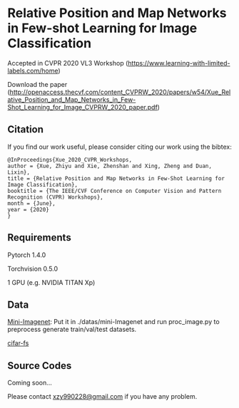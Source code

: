 # Relative Position and Map Networks in Few-shot Learning for Image Classification
Accepted in CVPR 2020 VL3 Workshop (https://www.learning-with-limited-labels.com/home)

Download the paper (http://openaccess.thecvf.com/content_CVPRW_2020/papers/w54/Xue_Relative_Position_and_Map_Networks_in_Few-Shot_Learning_for_Image_CVPRW_2020_paper.pdf)
## Citation
If you find our work useful, please consider citing our work using the bibtex:

```
@InProceedings{Xue_2020_CVPR_Workshops,
author = {Xue, Zhiyu and Xie, Zhenshan and Xing, Zheng and Duan, Lixin},
title = {Relative Position and Map Networks in Few-Shot Learning for Image Classification},
booktitle = {The IEEE/CVF Conference on Computer Vision and Pattern Recognition (CVPR) Workshops},
month = {June},
year = {2020}
}
```
## Requirements
Pytorch 1.4.0

Torchvision 0.5.0

1 GPU (e.g. NVIDIA TITAN Xp)


## Data
[Mini-Imagenet](https://drive.google.com/open?id=0B3Irx3uQNoBMQ1FlNXJsZUdYWEE): Put it in ./datas/mini-Imagenet and run proc_image.py to preprocess generate train/val/test datasets.

[cifar-fs]()

## Source Codes
Coming soon...

Please contact xzy990228@gmail.com if you have any problem.
